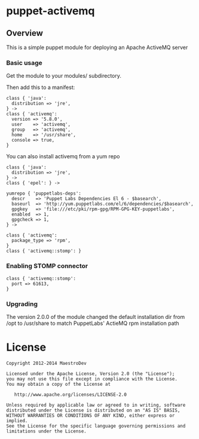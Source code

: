 # puppet-activemq

## Overview
This is a simple puppet module for deploying an Apache ActiveMQ server

### Basic usage
Get the module to your modules/ subdirectory.

Then add this to a manifest:

    class { 'java':
      distribution => 'jre',
    } ->
    class { 'activemq':
      version => '5.8.0',
      user    => 'activemq',
      group   => 'activemq',
      home    => '/usr/share',
      console => true,
    }

You can also install activemq from a yum repo

    class { 'java':
      distribution => 'jre',
    } ->
    class { 'epel': } ->
    
    yumrepo { 'puppetlabs-deps':
      descr    => 'Puppet Labs Dependencies El 6 - $basearch',
      baseurl  => 'http://yum.puppetlabs.com/el/6/dependencies/$basearch',
      gpgkey   => 'file:///etc/pki/rpm-gpg/RPM-GPG-KEY-puppetlabs',
      enabled  => 1,
      gpgcheck => 1,
    } ->
    
    class { 'activemq':
      package_type => 'rpm',
    }
    class { 'activemq::stomp': }


### Enabling STOMP connector

    class { 'activemq::stomp':
      port => 61613,
    }

### Upgrading

The version 2.0.0 of the module changed the default installation dir from /opt to /usr/share to match
PuppetLabs' ActieMQ rpm installation path

# License

    Copyright 2012-2014 MaestroDev

    Licensed under the Apache License, Version 2.0 (the "License");
    you may not use this file except in compliance with the License.
    You may obtain a copy of the License at

       http://www.apache.org/licenses/LICENSE-2.0

    Unless required by applicable law or agreed to in writing, software
    distributed under the License is distributed on an "AS IS" BASIS,
    WITHOUT WARRANTIES OR CONDITIONS OF ANY KIND, either express or implied.
    See the License for the specific language governing permissions and
    limitations under the License.
